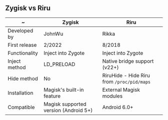 ## Zygisk vs Riru

| ~ | Zygisk | Riru |
| -- | ------ | ---- |
| Developed by | JohnWu | Rikka |
| First release | 2/2022 | 8/2018 |
| Functionality | Inject into Zygote | Inject into Zygote |
| Inject method | LD_PRELOAD | Native bridge support (v22+) |
| Hide method | No | RiruHide - Hide Riru from `/proc/pid/maps` |
| Installation | Magisk's built-in feature | External Magisk modules |
| Compatible | Magisk supported version (Android 5+) | Android 6.0+ |

